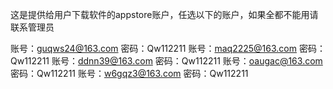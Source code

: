 这是提供给用户下载软件的appstore账户，任选以下的账户，如果全都不能用请联系管理员

账号：guqws24@163.com 密码：Qw112211 
账号：maq2225@163.com 密码：Qw112211 
账号：ddnn39@163.com 密码：Qw112211 
账号：oaugac@163.com 密码：Qw112211 
账号：w6gqz3@163.com 密码：Qw112211 
